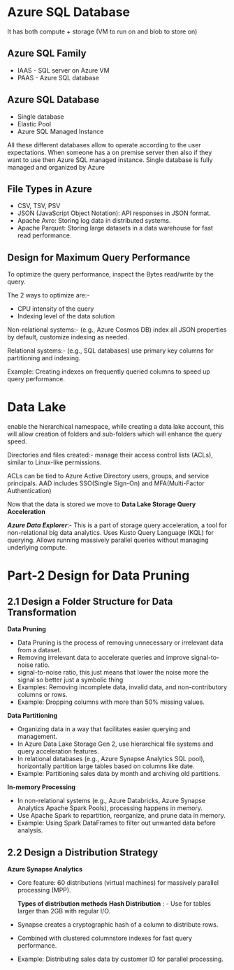 # Azure SQL Database

It has both compute + storage (VM to run on and blob to store on)

## Azure SQL Family 
- IAAS - SQL server on Azure VM
- PAAS - Azure SQL database


## Azure SQL Database 
- Single database
- Elastic Pool
- Azure SQL Managed Instance

All these different databases allow to operate according to the user expectations. When someone has a on premise server then also if they want to use then Azure SQL managed instance.
Single database is fully managed and organized by Azure 


## File Types in Azure
- CSV, TSV, PSV
- JSON (JavaScript Object Notation): API responses in JSON format.
- Apache Avro: Storing log data in distributed systems.
- Apache Parquet: Storing large datasets in a data warehouse for fast read performance.

## Design for Maximum Query Performance

To optimize the query performance, inspect the Bytes read/write by the query. 

The 2 ways to optimize are:-
- CPU intensity of the query
- Indexing level of the data solution

Non-relational systems:- (e.g., Azure Cosmos DB) index all JSON properties by default, customize indexing as needed.

Relational systems:- (e.g., SQL databases) use primary key columns for partitioning and indexing.

Example: Creating indexes on frequently queried columns to speed up query performance.



# Data Lake

enable the hierarchical namespace, while creating a data lake account, this will allow creation of folders and sub-folders which will enhance the query speed.

Directories and files created:- manage their access control lists (ACLs), similar to Linux-like permissions.

ACLs can be tied to Azure Active Directory users, groups, and service principals. AAD includes SSO(Single Sign-On) and MFA(Multi-Factor Authentication)

Now that the data is stored we move to **Data Lake Storage Query Acceleration**

***Azure Data Explorer***:- This is a part of storage query acceleration, a tool for non-relational big data analytics. Uses Kusto Query Language (KQL) for querying.
Allows running massively parallel queries without managing underlying compute.


# Part-2 Design for Data Pruning
## 2.1 Design a Folder Structure for Data Transformation
**Data Pruning**
- Data Pruning is the process of removing unnecessary or irrelevant data from a dataset.
- Removing irrelevant data to accelerate queries and improve signal-to-noise ratio.
- signal-to-noise ratio, this just means that lower the noise more the signal so better just a symbolic thing
- Examples: Removing incomplete data, invalid data, and non-contributory columns or rows.
- Example: Dropping columns with more than 50% missing values.

**Data Partitioning**
- Organizing data in a way that facilitates easier querying and management.
- In Azure Data Lake Storage Gen 2, use hierarchical file systems and query acceleration features.
- In relational databases (e.g., Azure Synapse Analytics SQL pool), horizontally partition large tables based on columns like date.
- Example: Partitioning sales data by month and archiving old partitions.

**In-memory Processing**
- In non-relational systems (e.g., Azure Databricks, Azure Synapse Analytics Apache Spark Pools), processing happens in memory.
- Use Apache Spark to repartition, reorganize, and prune data in memory.
- Example: Using Spark DataFrames to filter out unwanted data before analysis.

## 2.2 Design a Distribution Strategy
**Azure Synapse Analytics**
- Core feature: 60 distributions (virtual machines) for massively parallel processing (MPP).

  **Types of distribution methods**
    **Hash Distribution** : - Use for tables larger than 2GB with regular I/O.

- Synapse creates a cryptographic hash of a column to distribute rows.

- Combined with clustered columnstore indexes for fast query performance.

- Example: Distributing sales data by customer ID for parallel processing.





